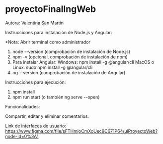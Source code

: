 # proyectoFinalIngWeb

Autora: Valentina San Martín


Instrucciones para instalación de Node.js y Angular:

*Nota: Abrir terminal como administrador
1. node --version (comprobación de instalación de Node.js)
2. npm -v (opcional, comprobación de instalación de npm)
3. Para instalar Angular:
      Windows: npm install -g @angular/cli
      MacOS o Linux: sudo npm install -g @angular/cli
4. ng --version (comprobación de instalación de Angular)


Instrucciones para ejecución:

1. npm install
2. npm run start (o también ng serve --open)


Funcionalidades:

  Compartir, editar y eliminar comentarios.
  
  
Link de interfaces de usuario: https://www.figma.com/file/sFTHmjoCmXoUec9C671P64/uiProyectoWeb?node-id=0%3A1
